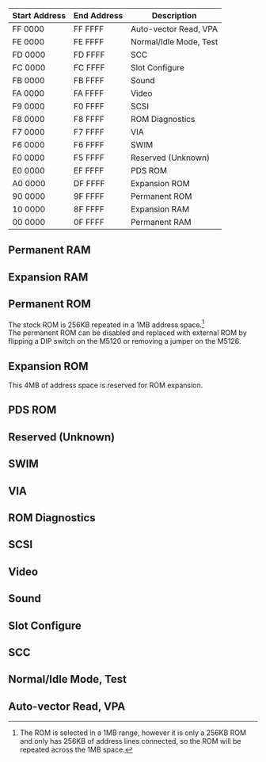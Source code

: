 | Start Address | End Address | Description |
| ------------- | ----------- | ----------- |
| FF 0000 | FF FFFF | Auto-vector Read, VPA |
| FE 0000 | FE FFFF | Normal/Idle Mode, Test |
| FD 0000 | FD FFFF | SCC |
| FC 0000 | FC FFFF | Slot Configure |
| FB 0000 | FB FFFF | Sound |
| FA 0000 | FA FFFF | Video |
| F9 0000 | F0 FFFF | SCSI |
| F8 0000 | F8 FFFF | ROM Diagnostics |
| F7 0000 | F7 FFFF | VIA |
| F6 0000 | F6 FFFF | SWIM |
| F0 0000 | F5 FFFF | Reserved (Unknown) |
| E0 0000 | EF FFFF | PDS ROM |
| A0 0000 | DF FFFF | Expansion ROM |
| 90 0000 | 9F FFFF | Permanent ROM |
| 10 0000 | 8F FFFF | Expansion RAM |
| 00 0000 | 0F FFFF | Permanent RAM |

## Permanent RAM

## Expansion RAM

## Permanent ROM
The stock ROM is 256KB repeated in a 1MB address space.[^1]  
The permanent ROM can be disabled and replaced with external ROM by flipping a DIP switch on the M5120 or removing a jumper on the M5126.

## Expansion ROM
This 4MB of address space is reserved for ROM expansion.

## PDS ROM

## Reserved (Unknown)

## SWIM

## VIA

## ROM Diagnostics

## SCSI

## Video

## Sound

## Slot Configure

## SCC

## Normal/Idle Mode, Test

## Auto-vector Read, VPA



[^1]: The ROM is selected in a 1MB range, however it is only a 256KB ROM and only has 256KB of address lines connected, so the ROM will be repeated across the 1MB space.